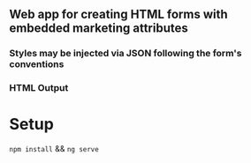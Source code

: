 ## Web app for creating HTML forms with embedded marketing attributes
### Styles may be injected via JSON following the form's conventions
### HTML Output

# Setup

`npm install` && `ng serve`


